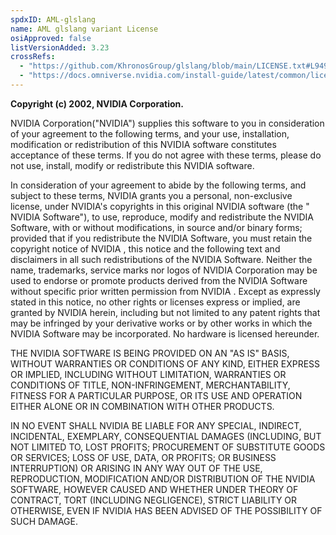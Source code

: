```yaml
---
spdxID: AML-glslang
name: AML glslang variant License
osiApproved: false
listVersionAdded: 3.23
crossRefs: 
  - "https://github.com/KhronosGroup/glslang/blob/main/LICENSE.txt#L949"
  - "https://docs.omniverse.nvidia.com/install-guide/latest/common/licenses.html"
---
```


**Copyright (c) 2002, NVIDIA Corporation.**

NVIDIA Corporation("NVIDIA") supplies this software to you in consideration of your agreement to the following terms, and your use, installation, modification or redistribution of this NVIDIA software constitutes acceptance of these terms. If you do not agree with these terms, please do not use, install, modify or redistribute this NVIDIA software.

In consideration of your agreement to abide by the following terms, and subject to these terms, NVIDIA grants you a personal, non-exclusive license, under NVIDIA's copyrights in this original NVIDIA software (the " NVIDIA Software"), to use, reproduce, modify and redistribute the NVIDIA Software, with or without modifications, in source and/or binary forms; provided that if you redistribute the NVIDIA Software, you must retain the copyright notice of NVIDIA , this notice and the following text and disclaimers in all such redistributions of the NVIDIA Software. Neither the name, trademarks, service marks nor logos of NVIDIA Corporation may be used to endorse or promote products derived from the NVIDIA Software without specific prior written permission from NVIDIA . Except as expressly stated in this notice, no other rights or licenses express or implied, are granted by NVIDIA herein, including but not limited to any patent rights that may be infringed by your derivative works or by other works in which the NVIDIA Software may be incorporated. No hardware is licensed hereunder.

THE NVIDIA SOFTWARE IS BEING PROVIDED ON AN "AS IS" BASIS, WITHOUT WARRANTIES OR CONDITIONS OF ANY KIND, EITHER EXPRESS OR IMPLIED, INCLUDING WITHOUT LIMITATION, WARRANTIES OR CONDITIONS OF TITLE, NON-INFRINGEMENT, MERCHANTABILITY, FITNESS FOR A PARTICULAR PURPOSE, OR ITS USE AND OPERATION EITHER ALONE OR IN COMBINATION WITH OTHER PRODUCTS.

IN NO EVENT SHALL NVIDIA BE LIABLE FOR ANY SPECIAL, INDIRECT, INCIDENTAL, EXEMPLARY, CONSEQUENTIAL DAMAGES (INCLUDING, BUT NOT LIMITED TO, LOST PROFITS; PROCUREMENT OF SUBSTITUTE GOODS OR SERVICES; LOSS OF USE, DATA, OR PROFITS; OR BUSINESS INTERRUPTION) OR ARISING IN ANY WAY OUT OF THE USE, REPRODUCTION, MODIFICATION AND/OR DISTRIBUTION OF THE NVIDIA SOFTWARE, HOWEVER CAUSED AND WHETHER UNDER THEORY OF CONTRACT, TORT (INCLUDING NEGLIGENCE), STRICT LIABILITY OR OTHERWISE, EVEN IF NVIDIA HAS BEEN ADVISED OF THE POSSIBILITY OF SUCH DAMAGE.
